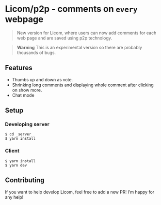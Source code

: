# Licom/p2p - comments on `every` webpage

> New version for Licom, where users can now add comments for each web page and are saved using p2p technology.

> **Warning**
> This is an experimental version so there are probably thousands of bugs.

## Features

- Thumbs up and down as vote.
- Shrinking long comments and displaying whole comment after clicking on show more.
- Chat mode

## Setup

### Developing server

```
$ cd _server
$ yarn install
```

### Client

```
$ yarn install
$ yarn dev
```

## Contributing

If you want to help develop Licom, feel free to add a new PR! I'm happy for any help!

